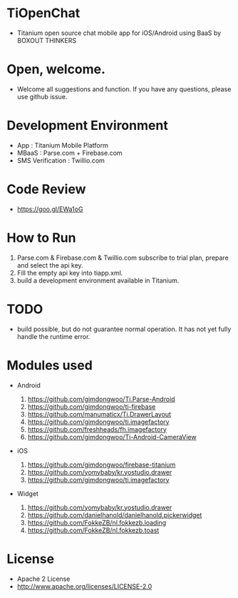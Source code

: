 # TiOpenChat
- Titanium open source chat mobile app for iOS/Android using BaaS by BOXOUT THINKERS

# Open, welcome.
- Welcome all suggestions and function.
If you have any questions, please use github issue.

# Development Environment
- App : Titanium Mobile Platform
- MBaaS : Parse.com + Firebase.com
- SMS Verification : Twillio.com

# Code Review
- https://goo.gl/EWa1oG

# How to Run
1. Parse.com & Firebase.com & Twillio.com subscribe to trial plan, prepare and select the api key.
2. Fill the empty api key into tiapp.xml.
3. build a development environment available in Titanium.

# TODO
- build possible, but do not guarantee normal operation.
It has not yet fully handle the runtime error.

# Modules used
- Android
  1. https://github.com/gimdongwoo/Ti.Parse-Android
  2. https://github.com/gimdongwoo/ti-firebase
  3. https://github.com/manumaticx/Ti.DrawerLayout
  4. https://github.com/gimdongwoo/ti.imagefactory
  5. https://github.com/freshheads/fh.imagefactory
  6. https://github.com/gimdongwoo/Ti-Android-CameraView

- iOS
  1. https://github.com/gimdongwoo/firebase-titanium
  2. https://github.com/yomybaby/kr.yostudio.drawer
  3. https://github.com/gimdongwoo/ti.imagefactory

- Widget
  1. https://github.com/yomybaby/kr.yostudio.drawer
  2. https://github.com/danielhanold/danielhanold.pickerwidget
  3. https://github.com/FokkeZB/nl.fokkezb.loading
  4. https://github.com/FokkeZB/nl.fokkezb.toast

# License
- Apache 2 License
- http://www.apache.org/licenses/LICENSE-2.0
